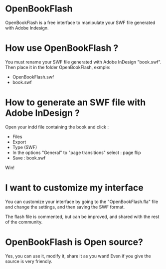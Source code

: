 OpenBookFlash
=============

OpenBookFlash is a free interface to manipulate your SWF file generated with Adobe Indesign.


How use OpenBookFlash ?
=============

You must rename your SWF file generated with Adobe InDesign "book.swf". 
Then place it in the folder OpenBookFlash, exmple:

  - OpenBookFlash.swf
  - book.swf

How to generate an SWF file with Adobe InDesign ?
=============

Open your indd file containing the book and click :

  - Files
  - Export
  - Type (SWF)
  - In the options "General" to "page transitions" select : page flip
  - Save : book.swf

Win!

I want to customize my interface
=============

You can customize your interface by going to the "OpenBookFlash.fla" file and change the settings, and then saving the SWF format.

The flash file is commented, but can be improved, and shared with the rest of the community.

OpenBookFlash is Open source?
=============

Yes, you can use it, modify it, share it as you want! 
Even if you give the source is very friendly.
